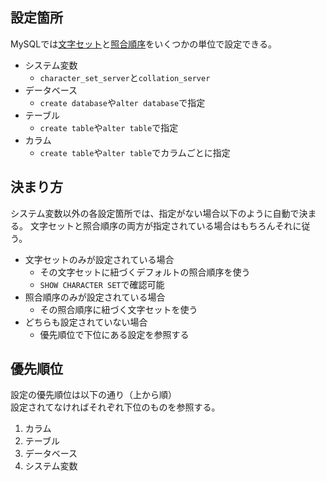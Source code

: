 ## 設定箇所
MySQLでは[文字セット](/MySQL/文字セット.md)と[照合順序](/MySQL/照合順序.md)をいくつかの単位で設定できる。

* システム変数
  - `character_set_server`と`collation_server`
* データベース
  - `create database`や`alter database`で指定
* テーブル
  - `create table`や`alter table`で指定
* カラム
  - `create table`や`alter table`でカラムごとに指定

## 決まり方
システム変数以外の各設定箇所では、指定がない場合以下のように自動で決まる。
文字セットと照合順序の両方が指定されている場合はもちろんそれに従う。

* 文字セットのみが設定されている場合
  - その文字セットに紐づくデフォルトの照合順序を使う
  - `SHOW CHARACTER SET`で確認可能
* 照合順序のみが設定されている場合
  - その照合順序に紐づく文字セットを使う
* どちらも設定されていない場合
  - 優先順位で下位にある設定を参照する

## 優先順位
設定の優先順位は以下の通り（上から順）  
設定されてなければそれぞれ下位のものを参照する。

1. カラム
2. テーブル
3. データベース
4. システム変数